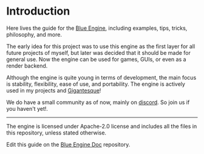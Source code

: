 # Introduction

Here lives the guide for the [Blue Engine](https://github.com/ElhamAryanpur/BlueEngine), including examples, tips, tricks, philosophy, and more.

The early idea for this project was to use this engine as the first layer for all future projects of myself, but later was decided that it should be made for general use. Now the engine can be used for games, GUIs, or even as a render backend.

Although the engine is quite young in terms of development, the main focus is stability, flexibility, ease of use, and portability. The engine is actively used in my projects and [Gigantesque](https://github.com/Gigantesque)!

We do have a small community as of now, mainly on [discord](https://discord.gg/s7xsj9q). So join us if you haven't yet!.

---

The engine is licensed under Apache-2.0 license and includes all the files in this repository, unless stated otherwise.

Edit this guide on the [Blue Engine Doc](https://github.com/ElhamAryanpur/BlueEngineDocs) repository.
